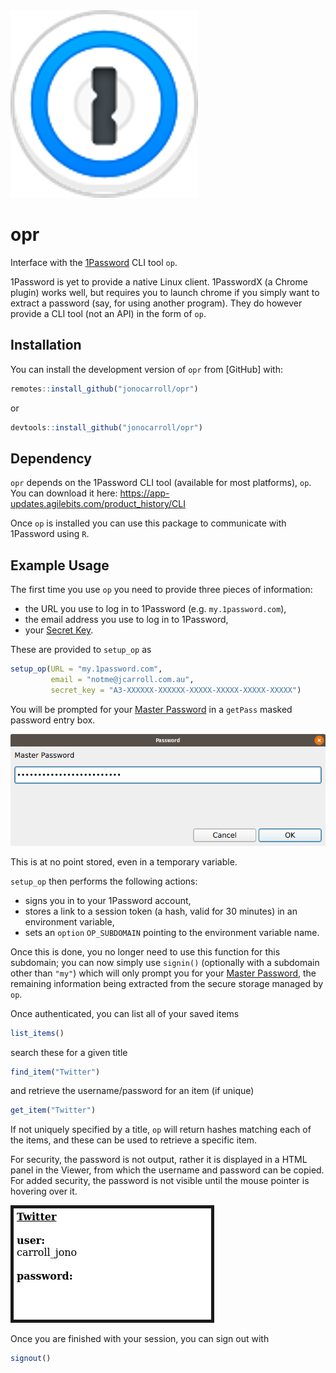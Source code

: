 <img src="https://raw.githubusercontent.com/jonocarroll/opr/master/tools/1password_logo.png">

# opr

Interface with the [1Password](https://1password.com/) CLI tool `op`.

1Password is yet to provide a native Linux client. 1PasswordX (a Chrome plugin) works well, but requires you to launch 
chrome if you simply want to extract a password (say, for using another program). They do however provide a CLI tool 
(not an API) in the form of `op`.

## Installation

You can install the development version of `opr` from [GitHub] with:

``` r
remotes::install_github("jonocarroll/opr")
```

or

``` r
devtools::install_github("jonocarroll/opr")
```

## Dependency

`opr` depends on the 1Password CLI tool (available for most platforms), `op`. You can download it here: https://app-updates.agilebits.com/product_history/CLI 

Once `op` is installed you can use this package to communicate with 1Password using `R`.

## Example Usage

The first time you use `op` you need to provide three pieces of information:

 - the URL you use to log in to 1Password (e.g. `my.1password.com`),
 - the email address you use to log in to 1Password,
 - your [Secret Key](https://support.1password.com/secret-key/).
 
 These are provided to `setup_op` as
 
 ```r
 setup_op(URL = "my.1password.com",
          email = "notme@jcarroll.com.au",
          secret_key = "A3-XXXXXX-XXXXXX-XXXXX-XXXXX-XXXXX-XXXXX")
 ```

You will be prompted for your [Master Password](https://support.1password.com/forgot-master-password/) 
in a `getPass` masked password entry box. 

<img src="https://raw.githubusercontent.com/jonocarroll/opr/master/tools/getpass.png">

This is at no point stored, even in a temporary variable.

`setup_op` then performs the following actions:

 - signs you in to your 1Password account, 
 - stores a link to a session token (a hash, valid for 30 minutes) in an environment variable,
 - sets an `option` `OP_SUBDOMAIN` pointing to the environment variable name. 

Once this is done, you no longer need to use this function for this subdomain; you can now simply use 
`signin()` (optionally with a subdomain other than `"my"`) which will only prompt you for your [Master Password](https://support.1password.com/forgot-master-password/), the remaining information being extracted from the 
secure storage managed by `op`.

Once authenticated, you can list all of your saved items

```r
list_items()
```

search these for a given title

```r
find_item("Twitter")
```

and retrieve the username/password for an item (if unique)

```r
get_item("Twitter")
```

If not uniquely specified by a title, `op` will return hashes matching each of the items, and these can be used 
to retrieve a specific item.

For security, the password is not output, rather it is displayed in a HTML panel in the Viewer, from which the
username and password can be copied. For added security, the password is not visible until the mouse pointer is 
hovering over it.

<img src="https://raw.githubusercontent.com/jonocarroll/opr/master/tools/password.png" border="5">

Once you are finished with your session, you can sign out with

```r
signout()
```
